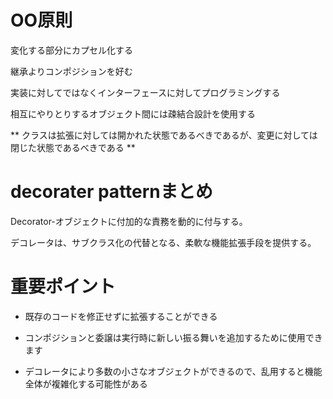 # OO原則

変化する部分にカプセル化する

継承よりコンポジションを好む

実装に対してではなくインターフェースに対してプログラミングする

相互にやりとりするオブジェクト間には疎結合設計を使用する

** クラスは拡張に対しては開かれた状態であるべきであるが、変更に対しては閉じた状態であるべきである **

# decorater patternまとめ

Decorator-オブジェクトに付加的な責務を動的に付与する。

デコレータは、サブクラス化の代替となる、柔軟な機能拡張手段を提供する。

# 重要ポイント

* 既存のコードを修正せずに拡張することができる

* コンポジションと委譲は実行時に新しい振る舞いを追加するために使用できます

* デコレータにより多数の小さなオブジェクトができるので、乱用すると機能全体が複雑化する可能性がある